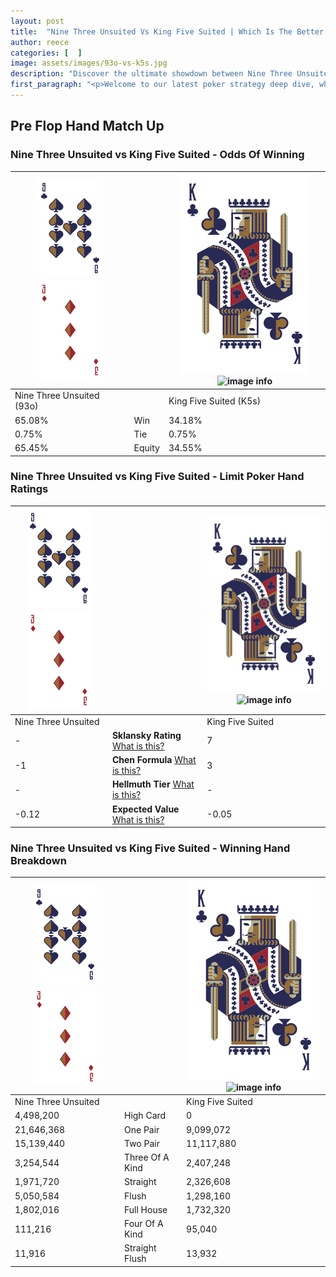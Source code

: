 ```yaml
---
layout: post
title:  "Nine Three Unsuited Vs King Five Suited | Which Is The Better Hand In Poker? A Complete Guide"
author: reece
categories: [  ]
image: assets/images/93o-vs-k5s.jpg
description: "Discover the ultimate showdown between Nine Three Unsuited and King Five Suited in poker! Uncover the odds, strategies, and scenarios where one hand triumphs over the other. Get ready to up your poker game with this thrilling analysis."
first_paragraph: "<p>Welcome to our latest poker strategy deep dive, where we're pitting two distinct hands against each other in a high-stakes showdown: Nine Three Unsuited vs King Five Suited.</p><p>In the dynamic world of poker, every decision counts, and knowing which hand holds the upper hand is key to your success at the table.</p><p>In this article, we'll dissect these two hands, explore the scenarios where one dominates the other, and equip you with the knowledge to make strategic choices that can tip the odds in your favor.</p><p>Get ready to unravel the intriguing dynamics of these poker hands and elevate your game to new heights.</p>"
---
```




[comment]: # (sp0)

## Pre Flop Hand Match Up

<div class="table hand-ratings" markdown="1"> 



### Nine Three Unsuited vs King Five Suited - Odds Of Winning


    
| ![image info](assets/images/hand1/9.png) ![image info](assets/images/hand1/3o.png) |  | ![image info](assets/images/hand2/K.png) ![image info](assets/images/hand2/5s.png) |
| -------- | -------- | -------- |
| Nine Three Unsuited (93o) |  | King Five Suited (K5s) |
| 65.08% | Win | 34.18% |
| 0.75% | Tie | 0.75% |
| 65.45% | Equity | 34.55% |




[comment]: # (sp1)



### Nine Three Unsuited vs King Five Suited - Limit Poker Hand Ratings


    
| ![image info](assets/images/hand1/9.png) ![image info](assets/images/hand1/3o.png) |  | ![image info](assets/images/hand2/K.png) ![image info](assets/images/hand2/5s.png) |
| -------- | -------- | -------- |
| Nine Three Unsuited |  | King Five Suited |
| - | **Sklansky Rating** [What is this?](/sklansky-rating-explained) | 7 |
| -1 | **Chen Formula** [What is this?](/chen-formula-explained) | 3 |
| - | **Hellmuth Tier** [What is this?](/Hellmuth-tier-explained) | - |
| -0.12 | **Expected Value** [What is this?](/expected-value-explained) | -0.05 |




[comment]: # (sp2)



### Nine Three Unsuited vs King Five Suited - Winning Hand Breakdown


    
| ![image info](assets/images/hand1/9.png) ![image info](assets/images/hand1/3o.png) |  | ![image info](assets/images/hand2/K.png) ![image info](assets/images/hand2/5s.png) |
| -------- | -------- | -------- |
| Nine Three Unsuited |  | King Five Suited |
| 4,498,200 | High Card | 0 |
| 21,646,368 | One Pair | 9,099,072 |
| 15,139,440 | Two Pair | 11,117,880 |
| 3,254,544 | Three Of A Kind | 2,407,248 |
| 1,971,720 | Straight | 2,326,608 |
| 5,050,584 | Flush | 1,298,160 |
| 1,802,016 | Full House | 1,732,320 |
| 111,216 | Four Of A Kind | 95,040 |
| 11,916 | Straight Flush | 13,932 |




[comment]: # (sp3)



</div>

[comment]: # (sp4)



[comment]: # (sp5)

